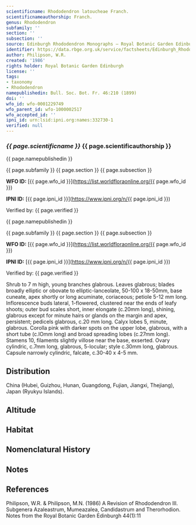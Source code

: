 ```yaml
---
scientificname: Rhododendron latoucheae Franch.
scientificnameauthorship: Franch.
genus: Rhododendron
subfamily: ''
section: ''
subsection: ''
source: Edinburgh Rhododendron Monographs – Royal Botanic Garden Edinburgh
identifier: https://data.rbge.org.uk/service/factsheets/Edinburgh_Rhododendron_Monographs.xhtml
author: Philipson, W.R.
created: '1986'
rights holder: Royal Botanic Garden Edinburgh
license: ''
tags:
- taxonomy
- Rhododendron
namepublishedin: Bull. Soc. Bot. Fr. 46:210 (1899)
doi: ''
wfo_id: wfo-0001229749
wfo_parent_id: wfo-1000002517
wfo_accepted_id: ''
ipni_id: urn:lsid:ipni.org:names:332730-1
verified: null
---
```

### _{{ page.scientificname }}_ {{ page.scientificauthorship }}
 {{ page.namepublishedin }}

{{ page.subfamily }} {{ page.section }} {{ page.subsection }}

**WFO ID:** [{{ page.wfo_id }}](https://list.worldfloraonline.org/{{ page.wfo_id }})

**IPNI ID:** [{{ page.ipni_id }}](https://www.ipni.org/n/{{ page.ipni_id }})

Verified by: {{ page.verified }}

 {{ page.namepublishedin }}

{{ page.subfamily }} {{ page.section }} {{ page.subsection }}

**WFO ID:** [{{ page.wfo_id }}](https://list.worldfloraonline.org/{{ page.wfo_id }})

**IPNI ID:** [{{ page.ipni_id }}](https://www.ipni.org/n/{{ page.ipni_id }})

Verified by: {{ page.verified }}



Shrub to 7 m high, young branches glabrous. Leaves glabrous; blades broadly elliptic or obovate to elliptic-lanceolate, 50-100 x 18-50mm, base cuneate, apex shortly or long acuminate, coriaceous; petiole 5-12 mm long. Inflorescence buds lateral, 1-flowered, clustered near the ends of leafy shoots; outer bud scales short, inner elongate (c.20mm long), shining, glabrous except for minute hairs or glands on the margin and apex, persistent; pedicels glabrous, c.20 mm long. Calyx lobes 5, minute, glabrous. Corolla pink with darker spots on the upper lobe, glabrous, with a short tube (c.lOmm long) and broad spreading lobes (c.27mm long). Stamens 10, filaments slightly villose near the base, exserted. Ovary cylindric, c.7mm long, glabrous, 5-locular; style c.30mm long, glabrous. Capsule narrowly cylindric, falcate, c.30-40 x 4-5 mm.

## Distribution
China (Hubei, Guizhou, Hunan, Guangdong, Fujian, Jiangxi, Thejiang), Japan (Ryukyu Islands).

## Altitude


## Habitat


## Nomenclatural History

                       
## Notes


## References

Philipson, W.R. & Philipson, M.N. (1986) A Revision of Rhododendron III. Subgenera Azaleastrum, Mumeazalea, Candidastrum and Therorhodion. Notes from the Royal Botanic Garden Edinburgh 44(1):11

